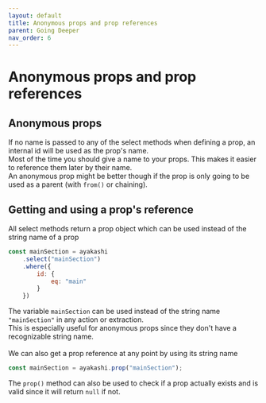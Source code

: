 ```yaml
---
layout: default
title: Anonymous props and prop references
parent: Going Deeper
nav_order: 6
---
```


# Anonymous props and prop references

## Anonymous props

If no name is passed to any of the select methods when defining a prop,
an internal id will be used as the prop's name.  
Most of the time you should give a name to your props. This makes it easier to reference them later by their name.  
An anonymous prop might be better though if the prop is only going to be used as a parent (with `from()` or chaining).

## Getting and using a prop's reference

All select methods return a prop object which can be used instead of the string name of a prop

```js
const mainSection = ayakashi
    .select("mainSection")
    .where({
        id: {
            eq: "main"
        }
    })
```

The variable `mainSection` can be used instead of the string name `"mainSection"` in any action or extraction.  
This is especially useful for anonymous props since they don't have a recognizable string name.  
<br/>
We can also get a prop reference at any point by using its string name

```js
const mainSection = ayakashi.prop("mainSection");
```

The `prop()` method can also be used to check if a prop actually exists and is valid since it will return `null` if not.

